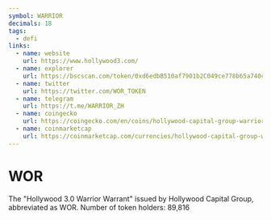 ```yaml
---
symbol: WARRIOR
decimals: 18
tags:
  - defi
links:
  - name: website
    url: https://www.hollywood3.com/
  - name: explorer
    url: https://bscscan.com/token/0xd6edbB510af7901b2C049ce778b65a740c4aeB7f
  - name: twitter
    url: https://twitter.com/WOR_TOKEN
  - name: telegram
    url: https://t.me/WARRIOR_ZH
  - name: coingecko
    url: https://coingecko.com/en/coins/hollywood-capital-group-warrior
  - name: coinmarketcap
    url: https://coinmarketcap.com/currencies/hollywood-capital-group-warrior/
---
```


# WOR

The "Hollywood 3.0 Warrior Warrant" issued by Hollywood Capital Group, abbreviated as WOR. Number of token holders: 89,816
